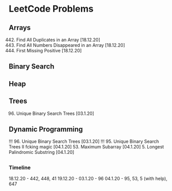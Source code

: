 # LeetCode Problems

## Arrays
442. Find All Duplicates in an Array [18.12.20]
448. Find All Numbers Disappeared in an Array [18.12.20]
41. First Missing Positive [18.12.20]

## Binary Search

## Heap

## Trees
96. Unique Binary Search Trees [03.1.20]

## Dynamic Programming
!!! 96. Unique Binary Search Trees [03.1.20]
!!! 95. Unique Binary Search Trees II fcking magic [04.1.20]
53. Maximum Subarray [04.1.20]
5. Longest Palindromic Substring [04.1.20]


## 
### Timeline ###
18.12.20 - 442, 448, 41 
19.12.20 - 
03.1.20 - 96
04.1.20 - 95, 53, 5 (with help), 647


 
